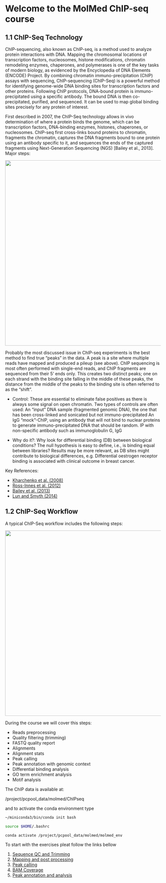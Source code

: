 # Welcome to the MolMed ChIP-seq course

## 1.1 ChIP-Seq Technology

ChIP-sequencing, also known as ChIP-seq, is a method used to analyze protein interactions with DNA. Mapping the chromosomal locations of transcription factors, nucleosomes, histone modifications, chromatin remodeling enzymes, chaperones, and polymerases is one of the key tasks of modern biology, as evidenced by the Encyclopedia of DNA Elements (ENCODE) Project. By combining chromatin immuno-precipitation (ChIP) assays with sequencing, ChIP-sequencing (ChIP-Seq) is a powerful method for identifying genome-wide DNA binding sites for transcription factors and other proteins. Following ChIP protocols, DNA-bound protein is immuno-precipitated using a specific antibody. The bound DNA is then co-precipitated, purified, and sequenced. It can be used to map global binding sites precisely for any protein of interest.

First described in 2007, the ChIP-Seq technology allows in vivo determination of where a protein binds the genome, which can be transcription factors, DNA-binding enzymes, histones, chaperones, or nucleosomes. ChIP-seq first cross-links bound proteins to chromatin, fragments the chromatin, captures the DNA fragments bound to one protein using an antibody specific to it, and sequences the ends of the captured fragments using Next-Generation Sequencing (NGS) [Bailey et al., 2013]. Major steps:

<p align="center">
	<img src="https://alexpmagalhaes.github.io/ChIPseq_course/img/1_ChIP_workflow.png" width="600" alt="">
</p>


Probably the most discussed issue in ChIP-seq experiments is the best method to find true “peaks” in the data. A peak is a site where multiple reads have mapped and produced a pileup (see above). ChIP sequencing is most often performed with single-end reads, and ChIP fragments are sequenced from their 5’ ends only. This creates two distinct peaks; one on each strand with the binding site falling in the middle of these peaks, the distance from the middle of the peaks to the binding site is often referred to as the “shift”.

* Control:
These are essential to eliminate false positives as there is always some signal on open chromatin. Two types of controls are often used:
An “input” DNA sample (fragmented genomic DNA), the one that has been cross-linked and sonicated but not immuno-precipitated
An IgG “mock”-ChIP, using an antibody that will not bind to nuclear proteins to generate immuno-precipitated DNA that should be random. IP with non-specific antibody such as immunoglobulin G, IgG


* Why do it?:
Why look for differential binding (DB) between biological conditions?
The null hypothesis is easy to define, i.e., is binding equal between libraries?
Results may be more relevant, as DB sites might contribute to biological differences, e.g.
Differential oestrogen receptor binding is associated with clinical outcome in breast cancer.


Key References:
* [Kharchenko et al. (2008)](http://www.ncbi.nlm.nih.gov/pubmed/19029915)
* [Ross-Innes et al. (2012)](http://www.ncbi.nlm.nih.gov/pubmed/22217937)
* [Bailey et al. (2013)](http://www.ncbi.nlm.nih.gov/pubmed/24244136)
* [Lun and Smyth (2014)](http://www.ncbi.nlm.nih.gov/pubmed/24852250)

## 1.2 ChIP-Seq Workflow

A typical ChIP-Seq workflow includes the following steps:

<p align="center">
	<img src="https://alexpmagalhaes.github.io/ChIPseq_course/img/2_Chip_workflow.png" width="600" alt="">
</p>


During the course we will cover this steps:
* Reads preprocessing
* Quality filtering (trimming)
* FASTQ quality report
* Alignments
* Alignment stats
* Peak calling
* Peak annotation with genomic context
* Differential binding analysis
* GO term enrichment analysis
* Motif analysis

The ChIP data is available at:

/project/pcpool_data/molmed/ChIPseq

and to activate the conda environment 
type

```bash
~/miniconda3/bin/conda init bash

source $HOME/.bashrc

conda activate /project/pcpool_data/molmed/molmed_env

```



To start with the exercises pleat follow the links bellow


1. [Sequence QC and Trimming](https://alexpmagalhaes.github.io/ChIPseq_course/QC_Trim)
2. [Mapping and post processing](https://alexpmagalhaes.github.io/ChIPseq_course/mapping)
3. [Peak calling](https://alexpmagalhaes.github.io/ChIPseq_course/peak_calling)
4. [BAM Coverage ](https://alexpmagalhaes.github.io/ChIPseq_course/coverage)
5. [Peak annotation and analysis](https://alexpmagalhaes.github.io/ChIPseq_course/chipseeker)

